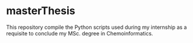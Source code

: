 # masterThesis
This repository compile the Python scripts used during my internship as a requisite to conclude my MSc. degree in Chemoinformatics.
